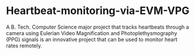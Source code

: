 # Heartbeat-monitoring-via-EVM-VPG
A B. Tech. Computer Science major project that tracks heartbeats through a camera using Eulerian Video Magnification and Photoplethysmography (PPG) signals is an innovative project that can be used to monitor heart rates remotely.
